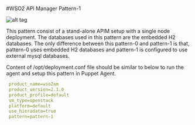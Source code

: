 #WSO2 API Manager Pattern-1

![alt tag](https://github.com/rmsamitha/puppet-apim/blob/v2.1.0/wso2am/patterns/design/am-2.1.0-pattern-1.png)

This pattern consist of a stand-alone APIM setup with a single node deployment. The databases used in this pattern are
the embedded H2 databases. The only difference between this pattern-0 and pattern-1 is that, pattern-0 uses embedded
H2 databases and pattern-1 is configured to use external mysql databases.

Content of /opt/deployment.conf file should be similar to below to run the agent and setup this pattern in Puppet Agent.

```yaml
 product_name=wso2am
 product_version=2.1.0
 product_profile=default
 vm_type=openstack
 platform=default
 use_hieradata=true
 pattern=pattern-1

```